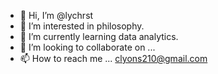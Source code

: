 - 👋 Hi, I’m @lychrst
- 👀 I’m interested in philosophy.
- 🌱 I’m currently learning data analytics.
- 💞️ I’m looking to collaborate on ...
- 📫 How to reach me ... clyons210@gmail.com

<!---
lychrst/lychrst is a ✨ special ✨ repository because its `README.md` (this file) appears on your GitHub profile.
You can click the Preview link to take a look at your changes.
--->
